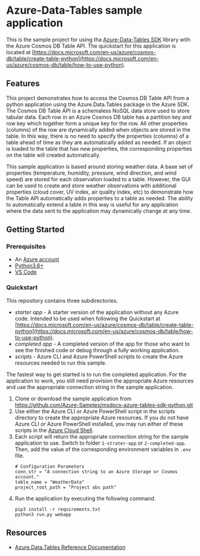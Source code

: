 # Azure-Data-Tables sample application

This is the sample project for using tha [Azure-Data-Tables SDK](https://pypi.org/project/azure-data-tables/) library with the Azure Cosmos DB Table API.  The quickstart for this application is located at [https://docs.microsoft.com/en-us/azure/cosmos-db/table/create-table-python](https://docs.microsoft.com/en-us/azure/cosmos-db/table/how-to-use-python).

## Features

This project demonstrates how to access the Cosmos DB Table API from a python application using the Azure.Data.Tables package in the Azure SDK.  The Cosmos DB Table API is a schemaless NoSQL data store used to store tabular data.  Each row in an Azure Cosmos DB table has a partition key and row key which together form a unique key for the row.  All other properties (columns) of the row are dynamically added when objects are stored in the table.  In this way, there is no need to specify the properties (columns) of a table ahead of time as they are automatically added as needed.  If an object is loaded to the table that has new properties, the corresponding properties on the table will created automatically.

This sample application is based around storing weather data.  A base set of properties (temperature, humidity, pressure, wind direction, and wind speed) are stored for each observation loaded to a table.  However, the GUI can be used to create and store weather observations with additional properties (cloud cover, UV index, air quality index, etc) to demonstrate how the Table API automatically adds properties to a table as needed.  The ability to automatically extend a table in this way is useful for any application where the data sent to the application may dynamically change at any time.

## Getting Started

### Prerequisites

- An [Azure account](https://docs.microsoft.com/en-us/dotnet/azure/create-azure-account)
- [Python3.6+](https://www.python.org/downloads/)
- [VS Code](https://code.visualstudio.com/)

### Quickstart

This repository contains three subdirectories.
- *starter app* - A starter version of the application without any Azure code.  Intended to be used when following the Quickstart at [https://docs.microsoft.com/en-us/azure/cosmos-db/table/create-table-python](https://docs.microsoft.com/en-us/azure/cosmos-db/table/how-to-use-python).
- *completed app* - A completed version of the app for those who want to see the finished code or debug through a fully working application.
- *scripts* - Azure CLI and Azure PowerShell scripts to create the Azure resources needed to run this sample.

The fastest way to get started is to run the completed application.  For the application to work, you still need provision the appropriate Azure resources and use the appropriate connection string in the sample application.

1. Clone or download the sample application from https://github.com/Azure-Samples/msdocs-azure-tables-sdk-python.git
2. Use either the Azure CLI or Azure PowerShell script in the scripts directory to create the appropriate Azure resources.  If you do not have Azure CLI or Azure PowerShell installed, you may run either of these scripts in the [Azure Cloud Shell](https://shell.azure.com).
3. Each script will return the appropriate connection string for the sample application to use.  Switch to folder `1-strater-app` or `2-completed-app`. Then, add the value of the corresponding environment variables in `.env` file.
    ```
    # Configuration Parameters
    conn_str = "A connection string to an Azure Storage or Cosmos account."
    table_name = "WeatherData"
    project_root_path = "Project abs path"
    ```
4. Run the application by executing the following command.
    ```
    pip3 install -r requirements.txt
    python3 run.py webapp
    ```

## Resources

- [Azure.Data.Tables Reference Documentation](https://docs.microsoft.com/en-us/python/api/overview/azure/data-tables-readme?view=azure-python)